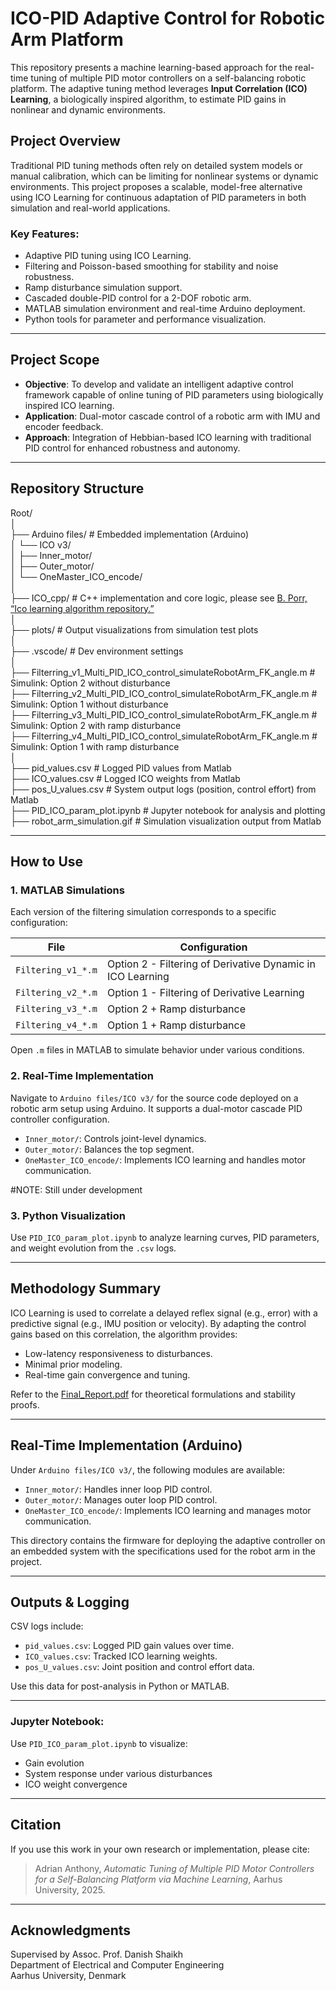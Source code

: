 # ICO-PID Adaptive Control for Robotic Arm Platform

This repository presents a machine learning-based approach for the real-time tuning of multiple PID motor controllers on a self-balancing robotic platform. The adaptive tuning method leverages **Input Correlation (ICO) Learning**, a biologically inspired algorithm, to estimate PID gains in nonlinear and dynamic environments.

## Project Overview

Traditional PID tuning methods often rely on detailed system models or manual calibration, which can be limiting for nonlinear systems or dynamic environments. This project proposes a scalable, model-free alternative using ICO Learning for continuous adaptation of PID parameters in both simulation and real-world applications.

### Key Features:
- Adaptive PID tuning using ICO Learning.
- Filtering and Poisson-based smoothing for stability and noise robustness.
- Ramp disturbance simulation support.
- Cascaded double-PID control for a 2-DOF robotic arm.
- MATLAB simulation environment and real-time Arduino deployment.
- Python tools for parameter and performance visualization.

---

## Project Scope

- **Objective**: To develop and validate an intelligent adaptive control framework capable of online tuning of PID parameters using biologically inspired ICO learning.
- **Application**: Dual-motor cascade control of a robotic arm with IMU and encoder feedback.
- **Approach**: Integration of Hebbian-based ICO learning with traditional PID control for enhanced robustness and autonomy.

---

## Repository Structure

Root/<br>
│<br>
├── Arduino files/ # Embedded implementation (Arduino)<br>
│ └── ICO v3/<br>
│ ├── Inner_motor/<br>
│ ├── Outer_motor/<br>
│ └── OneMaster_ICO_encode/<br>
│<br>
├── ICO_cpp/ # C++ implementation and core logic, please see [B. Porr, “Ico learning algorithm repository.”](https://github.com/berndporr/ICO-learning)<br> 
│<br>
├── plots/ # Output visualizations from simulation test plots<br>
│<br>
├── .vscode/ # Dev environment settings<br>
│<br>
├── Filterring_v1_Multi_PID_ICO_control_simulateRobotArm_FK_angle.m # Simulink: Option 2 without disturbance<br>
├── Filterring_v2_Multi_PID_ICO_control_simulateRobotArm_FK_angle.m # Simulink: Option 1 without disturbance<br>
├── Filterring_v3_Multi_PID_ICO_control_simulateRobotArm_FK_angle.m # Simulink: Option 2 with ramp disturbance<br>
├── Filterring_v4_Multi_PID_ICO_control_simulateRobotArm_FK_angle.m # Simulink: Option 1 with ramp disturbance<br>
│<br>
├── pid_values.csv # Logged PID values from Matlab<br>
├── ICO_values.csv # Logged ICO weights from Matlab<br>
├── pos_U_values.csv # System output logs (position, control effort) from Matlab<br>
├── PID_ICO_param_plot.ipynb # Jupyter notebook for analysis and plotting<br>
├── robot_arm_simulation.gif # Simulation visualization output from Matlab<br>


---

## How to Use

### 1. MATLAB Simulations
Each version of the filtering simulation corresponds to a specific configuration:

| File                           | Configuration                                                |
|--------------------------------|--------------------------------------------------------------|
| `Filtering_v1_*.m`             | Option 2 - Filtering of Derivative Dynamic in ICO Learning   |
| `Filtering_v2_*.m`             | Option 1 - Filtering of Derivative Learning                  |
| `Filtering_v3_*.m`             | Option 2 + Ramp disturbance                                  |
| `Filtering_v4_*.m`             | Option 1 + Ramp disturbance                                  |

Open `.m` files in MATLAB to simulate behavior under various conditions.

### 2. Real-Time Implementation
Navigate to `Arduino files/ICO v3/` for the source code deployed on a robotic arm setup using Arduino. It supports a dual-motor cascade PID controller configuration.

- `Inner_motor/`: Controls joint-level dynamics.
- `Outer_motor/`: Balances the top segment.
- `OneMaster_ICO_encode/`: Implements ICO learning and handles motor communication.

#NOTE: Still under development
### 3. Python Visualization
Use `PID_ICO_param_plot.ipynb` to analyze learning curves, PID parameters, and weight evolution from the `.csv` logs.

---

## Methodology Summary

ICO Learning is used to correlate a delayed reflex signal (e.g., error) with a predictive signal (e.g., IMU position or velocity). By adapting the control gains based on this correlation, the algorithm provides:

- Low-latency responsiveness to disturbances.
- Minimal prior modeling.
- Real-time gain convergence and tuning.

Refer to the [Final_Report.pdf](link-to-final-report-if-uploaded) for theoretical formulations and stability proofs.

---

## Real-Time Implementation (Arduino)

Under `Arduino files/ICO v3/`, the following modules are available:

- `Inner_motor/`: Handles inner loop PID control.
- `Outer_motor/`: Manages outer loop PID control.
- `OneMaster_ICO_encode/`: Implements ICO learning and manages motor communication.

This directory contains the firmware for deploying the adaptive controller on an embedded system with the specifications used for the robot arm in the project.

---

## Outputs & Logging

CSV logs include:
- `pid_values.csv`: Logged PID gain values over time.
- `ICO_values.csv`: Tracked ICO learning weights.
- `pos_U_values.csv`: Joint position and control effort data.

Use this data for post-analysis in Python or MATLAB.

---

### Jupyter Notebook:
Use `PID_ICO_param_plot.ipynb` to visualize:

- Gain evolution
- System response under various disturbances
- ICO weight convergence

---

## Citation

If you use this work in your own research or implementation, please cite:

> Adrian Anthony, *Automatic Tuning of Multiple PID Motor Controllers for a Self-Balancing Platform via Machine Learning*, Aarhus University, 2025.

---

## Acknowledgments

Supervised by Assoc. Prof. Danish Shaikh  
Department of Electrical and Computer Engineering  
Aarhus University, Denmark

